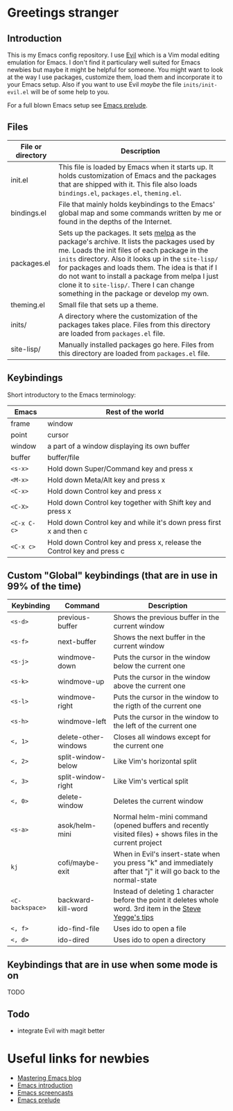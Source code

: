 # Greetings stranger

## Introduction

This is my Emacs config repository. I use [Evil](https://gitorious.org/evil/pages/Home) which is a Vim modal editing emulation for Emacs.
I don't find it particulary well suited for Emacs newbies but maybe it might be helpful for someone.
You might want to look at the way I use packages, customize them, load them and incorporate it to your Emacs setup.
Also if you want to use Evil *maybe* the file `inits/init-evil.el` will be of some help to you.

For a full blown Emacs setup see [Emacs prelude](http://batsov.com/prelude/).

## Files

File or directory       | Description
------------------------|------------------------------------------------------------------------------------------
init.el                 | This file is loaded by Emacs when it starts up. It holds customization of Emacs and the packages that are shipped with it. This file also loads `bindings.el`, `packages.el`, `theming.el`.
bindings.el             | File that mainly holds keybindings to the Emacs' global map and some commands written by me or found in the depths of the Internet.
packages.el             | Sets up the packages. It sets [melpa](http://melpa.org/#/) as the package's archive. It lists the packages used by me. Loads the init files of each package in the `inits` directory. Also it looks up in the `site-lisp/` for packages and loads them. The idea is that if I do not want to install a package from melpa I just clone it to `site-lisp/`. There I can change something in the package or develop my own.
theming.el              | Small file that sets up a theme.
inits/                  | A directory where the customization of the packages takes place. Files from this directory are loaded from `packages.el` file.
site-lisp/              | Manually installed packages go here. Files from this directory are loaded from `packages.el` file.

## Keybindings

Short introductory to the Emacs terminology:

Emacs       | Rest of the world
------------|-----------------------------------------
frame       | window
point       | cursor
window      | a part of a window displaying its own buffer
buffer      | buffer/file
`<s-x>`     | Hold down Super/Command key and press x
`<M-x>`     | Hold down Meta/Alt key and press x
`<C-x>`     | Hold down Control key and press x
`<C-X>`     | Hold down Control key together with Shift key and press x
`<C-x C-c>` | Hold down Control key and while it's down press first x and then c
`<C-x c>`   | Hold down Control key and press x, release the Control key and press c

## Custom "Global" keybindings (that are in use in 99% of the time)

Keybinding      | Command                | Description
----------------|------------------------|--------------------------------------------------
`<s-d>`         | previous-buffer        | Shows the previous buffer in the current window
`<s-f>`         | next-buffer            | Shows the next buffer in the current window
`<s-j>`         | windmove-down          | Puts the cursor in the window below the current one
`<s-k>`         | windmove-up            | Puts the cursor in the window above the current one
`<s-l>`         | windmove-right         | Puts the cursor in the window to the rigth of the current one
`<s-h>`         | windmove-left          | Puts the cursor in the window to the left of the current one
`<, 1>`         | delete-other-windows   | Closes all windows except for the current one
`<, 2>`         | split-window-below     | Like Vim's horizontal split
`<, 3>`         | split-window-right     | Like Vim's vertical split
`<, 0>`         | delete-window          | Deletes the current window
`<s-a>`         | asok/helm-mini         | Normal helm-mini command (opened buffers and recently visited files) + shows files in the current project
`kj`            | cofi/maybe-exit        | When in Evil's insert-state when you press "k" and immediately after that "j" it will go back to the normal-state
`<C-backspace>` | backward-kill-word     | Instead of deleting 1 character before the point it deletes whole word. 3rd item in the [Steve Yegge's tips](https://sites.google.com/site/steveyegge2/effective-emacs)
`<, f>`         | ido-find-file          | Uses ido to open a file
`<, d>`         | ido-dired              | Uses ido to open a directory

## Keybindings that are in use when some mode is on

TODO


## Todo

* integrate Evil with magit better

# Useful links for newbies

* [Mastering Emacs blog](http://www.masteringemacs.org/)
* [Emacs introduction](http://tuhdo.github.io/)
* [Emacs screencasts](http://emacsrocks.com/)
* [Emacs prelude](http://batsov.com/prelude/)

